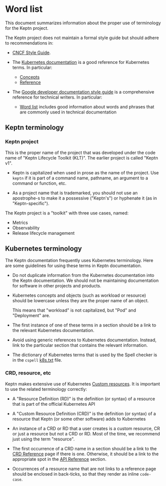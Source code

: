 # Word list

This document summarizes information
about the proper use of terminology for the Keptn project.

The Keptn project does not maintain a formal style guide
but should adhere to recommendations in:

<!-- markdownlint-disable MD007 -->
* [CNCF Style Guide](https://github.com/cncf/foundation/blob/main/style-guide.md).

* The [Kubernetes documentation](https://kubernetes.io/docs/home/)
  is a good reference for Kubernetes terms.
  In particular:

    * [Concepts](https://kubernetes.io/docs/concepts/)
    * [Reference](https://kubernetes.io/docs/reference/)

* The [Google developer documentation style guide](https://developers.google.com/style)
  is a comprehensive reference for technical writers.
  In particular:

    * [Word list](https://developers.google.com/style/word-list)
      includes good information about words and phrases
      that are commonly used in technical documentation

<!-- markdownlint-enable MD007 -->

## Keptn terminology

### Keptn project

This is the proper name of the project that was developed
under the code name of "Keptn Lifecycle Toolkit (KLT)".
The earlier project is called "Keptn v1".

* Keptn is capitalized when used in prose as the name of the project.
  Use `keptn` if it is part of a command name, pathname,
  an argument to a command or function, etc.

* As a project name that is trademarked,
  you should not use an apostrophe-s to make it a possessive ("Keptn's")
  or hyphenate it (as in "Keptn-specific").

The Keptn project is a "toolkit" with three use cases, named:

* Metrics
* Observability
* Release lifecycle management

## Kubernetes terminology

The Keptn documentation frequently uses Kubernetes terminology.
Here are some guidelines for using these terms in Keptn documentation.

* Do not duplicate information from the Kubernetes documentation
  into the Keptn documentation.
  We should not be maintaining documentation
  for software in other projects and products.

* Kubernetes concepts and objects (such as workload or resource)
  should be lowercase unless they are the proper name of an object.
  
    This means that "workload" is not capitalized, but "Pod" and "Deployment" are.

* The first instance of one of these terms in a section
  should be a link to the relevant Kubernetes documentation.

* Avoid using generic references to Kubernetes documentation.
  Instead, link to the particular section
  that contains the relevant information.

* The dictionary of Kubernetes terms that is used by the
  Spell checker
  is in the `cspell`
  [k8s.txt](https://github.com/check-spelling/cspell-dicts/blob/main/dictionaries/k8s/dict/k8s.txt)
  file.

### CRD, resource, etc

Keptn makes extensive use of Kubernetes
[Custom resources](https://kubernetes.io/docs/concepts/extend-kubernetes/api-extension/custom-resources/).
It is important to use the related terminology correctly:

* A "Resource Definition (RD)" is the definition (or syntax)
  of a resource that is part of the official Kubernetes API

* A "Custom Resource Definition (CRD)" is the definition
  (or syntax) of a resource that Keptn (or some other software)
  adds to Kubernetes

* An instance of a CRD or RD that a user creates is a custom resource, CR
  or just a resource but not a CRD or RD.
  Most of the time, we recommend just using the term "resource".

* The first occurrence of a CRD name in a section should be a link to the
  [CRD Reference](../../reference/crd-reference/index.md) page if there is one.
  Otherwise, it should be a link to the appropriate spot in the
  [API Reference](../../reference/api-reference/index.md) section.

* Occurrences of a resource name that are not links to a reference page
  should be enclosed in back-ticks, so that they render as inline `code-case`.
